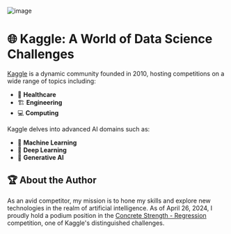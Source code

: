 ![image](https://github.com/user-attachments/assets/777963c3-936a-42ad-bd9c-5537eaed4a5d)

# 🌐 Kaggle: A World of Data Science Challenges

[Kaggle](https://www.kaggle.com/carloscll) is a dynamic community founded in 2010, hosting competitions on a wide range of topics including:

- 🏥 **Healthcare**
- 🏗️ **Engineering**
- 💻 **Computing**

Kaggle delves into advanced AI domains such as:
- 🤖 **Machine Learning**
- 🌟 **Deep Learning**
- 🎨 **Generative AI**

## 🏆 About the Author

As an avid competitor, my mission is to hone my skills and explore new technologies in the realm of artificial intelligence. As of April 26, 2024, I proudly hold a podium position in the [Concrete Strength - Regression](https://www.kaggle.com/competitions/concrete-strength-regression) competition, one of Kaggle's distinguished challenges.
